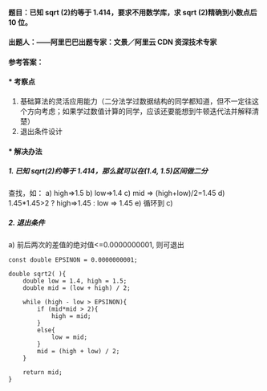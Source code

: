 #### **题目**：已知 sqrt (2)约等于 1.414，要求不用数学库，求 sqrt (2)精确到小数点后 10 位。
#### **出题人**：——阿里巴巴出题专家：文景／阿里云 CDN 资深技术专家
#### **参考答案**：
#### * 考察点

1. 基础算法的灵活应用能力（二分法学过数据结构的同学都知道，但不一定往这个方向考虑；如果学过数值计算的同学，应该还要能想到牛顿迭代法并解释清楚）
2. 退出条件设计

#### * 解决办法
##### 1. 已知 sqrt(2)约等于 1.414，那么就可以在(1.4, 1.5)区间做二分
查找，如：
a) high=>1.5
b) low=>1.4
c) mid => (high+low)/2=1.45
d) 1.45*1.45>2 ? high=>1.45 : low => 1.45
e) 循环到 c)

##### 2. 退出条件
a) 前后两次的差值的绝对值<=0.0000000001, 则可退出

```
const double EPSINON = 0.0000000001;

double sqrt2( ){
    double low = 1.4, high = 1.5;
    double mid = (low + high) / 2;
    
    while (high - low > EPSINON){
        if (mid*mid > 2){
            high = mid;
        }
        else{
            low = mid;
        }
        mid = (high + low) / 2;
    }
    
    return mid;
}
```

